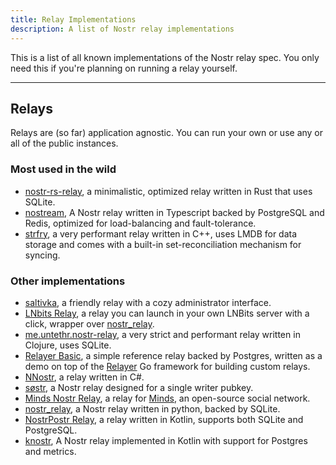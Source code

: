 ```yaml
---
title: Relay Implementations
description: A list of Nostr relay implementations
---
```


This is a list of all known implementations of the Nostr relay spec. You only need this if you're planning on running a relay yourself.

---

## Relays

Relays are (so far) application agnostic. You can run your own or use any or all of the public instances.

### Most used in the wild

- [nostr-rs-relay](https://sr.ht/~gheartsfield/nostr-rs-relay/), a minimalistic, optimized relay written in Rust that uses SQLite.
- [nostream](https://github.com/Cameri/nostream), A Nostr relay written in Typescript backed by PostgreSQL and Redis, optimized for load-balancing and fault-tolerance.
- [strfry](https://github.com/hoytech/strfry), a very performant relay written in C++, uses LMDB for data storage and comes with a built-in set-reconciliation mechanism for syncing.

### Other implementations

- [saltivka](https://github.com/viktorvsk/saltivka), a friendly relay with a cozy administrator interface.
- [LNbits Relay](https://github.com/lnbits/nostr-relay-extension), a relay you can launch in your own LNBits server with a click, wrapper over [nostr_relay](https://code.pobblelabs.org/fossil/nostr_relay/).
- [me.untethr.nostr-relay](https://github.com/atdixon/me.untethr.nostr-relay), a very strict and performant relay written in Clojure, uses SQLite.
- [Relayer Basic](https://github.com/fiatjaf/relayer/tree/master/basic), a simple reference relay backed by Postgres, written as a demo on top of the [Relayer](https://github.com/fiatjaf/relayer) Go framework for building custom relays.
- [NNostr](https://github.com/Kukks/NNostr), a relay written in C#.
- [søstr](https://github.com/metasikander/s0str), a Nostr relay designed for a single writer pubkey.
- [Minds Nostr Relay](https://gitlab.com/minds/infrastructure/nostr-relay), a relay for [Minds](https://www.minds.com), an open-source social network.
- [nostr_relay](https://code.pobblelabs.org/fossil/nostr_relay/), a Nostr relay written in python, backed by SQLite.
- [NostrPostr Relay](https://github.com/Giszmo/NostrPostr/tree/master/NostrRelay), a relay written in Kotlin, supports both SQLite and PostgreSQL.
- [knostr](https://github.com/lpicanco/knostr), A Nostr relay implemented in Kotlin with support for Postgres and metrics.
